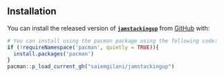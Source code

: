 ## Installation

You can install the released version of [**`jamstackingup`**](https://github.com/saiemgilani/jamstackingup/) from [GitHub](https://github.com/saiemgilani/jamstackingup) with:

``` r
# You can install using the pacman package using the following code:
if (!requireNamespace('pacman', quietly = TRUE)){
  install.packages('pacman')
}
pacman::p_load_current_gh("saiemgilani/jamstackingup")
```


